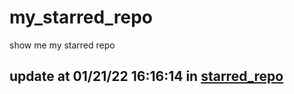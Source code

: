 # my_starred_repo
show me my starred repo

update at 01/21/22 16:16:14 in [starred_repo](./index.html)
---

